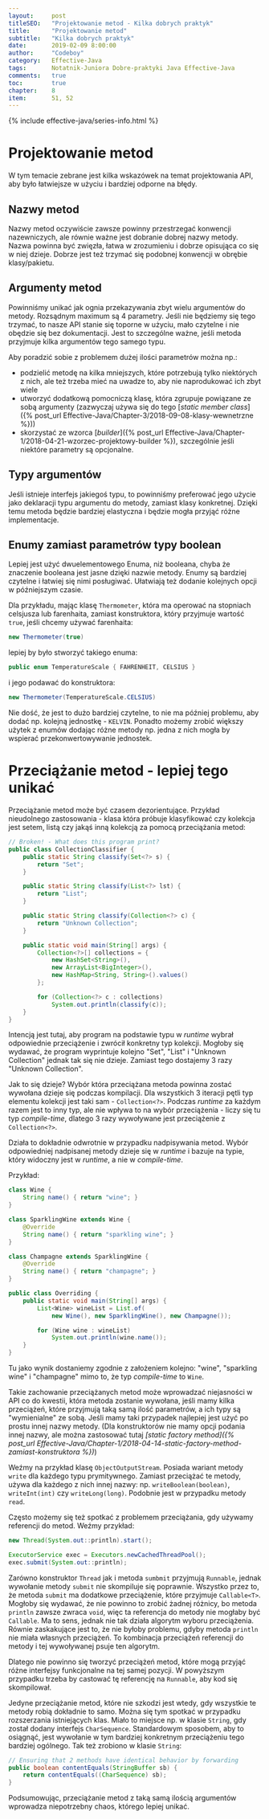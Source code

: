```yaml
---
layout:     post
titleSEO:   "Projektowanie metod - Kilka dobrych praktyk"
title:      "Projektowanie metod"
subtitle:   "Kilka dobrych praktyk"
date:       2019-02-09 8:00:00
author:     "Codeboy"
category:   Effective-Java
tags:       Notatnik-Juniora Dobre-praktyki Java Effective-Java
comments:   true
toc:        true
chapter:    8
item:       51, 52
---
```


{% include effective-java/series-info.html %}

# Projektowanie metod

W tym temacie zebrane jest kilka wskazówek na temat projektowania API, aby było łatwiejsze w użyciu i bardziej odporne na błędy.

## Nazwy metod

Nazwy metod oczywiście zawsze powinny przestrzegać konwencji nazewniczych, ale równie ważne jest dobranie dobrej nazwy metody. Nazwa powinna być zwięzła, łatwa w zrozumieniu i dobrze opisująca co się w niej dzieje. Dobrze jest też trzymać się podobnej konwencji w obrębie klasy/pakietu.

## Argumenty metod

Powinniśmy unikać jak ognia przekazywania zbyt wielu argumentów do metody. Rozsądnym maximum są 4 parametry. Jeśli nie będziemy się tego trzymać, to nasze API stanie się toporne w użyciu, mało czytelne i nie obędzie się bez dokumentacji. Jest to szczególne ważne, jeśli metoda przyjmuje kilka argumentów tego samego typu.

Aby poradzić sobie z problemem dużej ilości parametrów można np.:
- podzielić metodę na kilka mniejszych, które potrzebują tylko niektórych z nich, ale też trzeba mieć na uwadze to, aby nie naprodukować ich zbyt wiele
- utworzyć dodatkową pomocniczą klasę, która zgrupuje powiązane ze sobą argumenty (zazwyczaj używa się do tego [*static member class*]({% post_url Effective-Java/Chapter-3/2018-09-08-klasy-wewnetrzne %}))
- skorzystać ze wzorca [*builder*]({% post_url Effective-Java/Chapter-1/2018-04-21-wzorzec-projektowy-builder %}), szczególnie jeśli niektóre parametry są opcjonalne.

## Typy argumentów

Jeśli istnieje interfejs jakiegoś typu, to powinniśmy preferować jego użycie jako deklaracji typu argumentu do metody, zamiast klasy konkretnej. Dzięki temu metoda będzie bardziej elastyczna i będzie mogła przyjąć różne implementacje.

## Enumy zamiast parametrów typy boolean

Lepiej jest użyć dwuelementowego Enuma, niż booleana, chyba że znaczenie booleana jest jasne dzięki nazwie metody. Enumy są bardziej czytelne i łatwiej się nimi posługiwać. Ułatwiają też dodanie kolejnych opcji w późniejszym czasie.

Dla przykładu, mając klasę `Thermometer`, która ma operować na stopniach celsjusza lub farenhaita, zamiast konstruktora, który przyjmuje wartość `true`, jeśli chcemy używać farenhaita:

```java
new Thermometer(true)
```

lepiej by było stworzyć takiego enuma:

```java
public enum TemperatureScale { FAHRENHEIT, CELSIUS }
```

i jego podawać do konstruktora:

```java
new Thermometer(TemperatureScale.CELSIUS)
```

Nie dość, że jest to dużo bardziej czytelne, to nie ma później problemu, aby dodać np. kolejną jednostkę - `KELVIN`. Ponadto możemy zrobić większy użytek z enumów dodając różne metody np. jedna z nich mogła by wspierać przekonwertowywanie jednostek.

# Przeciążanie metod - lepiej tego unikać

Przeciążanie metod może być czasem dezorientujące. Przykład nieudolnego zastosowania - klasa która próbuje klasyfikować czy kolekcja jest setem, listą czy jakąś inną kolekcją za pomocą przeciążania metod:


```java
// Broken! - What does this program print?
public class CollectionClassifier {
    public static String classify(Set<?> s) {
        return "Set";
    }

    public static String classify(List<?> lst) {
        return "List";
    }

    public static String classify(Collection<?> c) {
        return "Unknown Collection";
    }

    public static void main(String[] args) {
        Collection<?>[] collections = {
            new HashSet<String>(),
            new ArrayList<BigInteger>(),
            new HashMap<String, String>().values()
        };

        for (Collection<?> c : collections)
            System.out.println(classify(c));
    }
}
```

Intencją jest tutaj, aby program na podstawie typu w *runtime* wybrał odpowiednie przeciążenie i zwrócił konkretny typ kolekcji. Mogłoby się wydawać, że program wyprintuje kolejno "Set", "List" i "Unknown Collection" jednak tak się nie dzieje. Zamiast tego dostajemy 3 razy "Unknown Collection". 

Jak to się dzieje? Wybór która przeciążana metoda powinna zostać wywołana dzieje się podczas kompilacji. Dla wszystkich 3 iteracji pętli typ elementu kolekcji jest taki sam - `Collection<?>`. Podczas *runtime* za każdym razem jest to inny typ, ale nie wpływa to na wybór przeciążenia - liczy się tu typ *compile-time*, dlatego 3 razy wywoływane jest przeciążenie z `Collection<?>`.

Działa to dokładnie odwrotnie w przypadku nadpisywania metod. Wybór odpowiedniej nadpisanej metody dzieje się w *runtime* i bazuje na typie, który widoczny jest w *runtime*, a nie w *compile-time*. 

Przykład:

```java
class Wine {
    String name() { return "wine"; }
}

class SparklingWine extends Wine {
    @Override 
    String name() { return "sparkling wine"; }
}

class Champagne extends SparklingWine {
    @Override 
    String name() { return "champagne"; }
}

public class Overriding {
    public static void main(String[] args) {
        List<Wine> wineList = List.of(
            new Wine(), new SparklingWine(), new Champagne());

        for (Wine wine : wineList)
            System.out.println(wine.name());
    }
}
```

Tu jako wynik dostaniemy zgodnie z założeniem kolejno: "wine", "sparkling wine" i "champagne" mimo to, że typ *compile-time* to `Wine`.

Takie zachowanie przeciążanych metod może wprowadzać niejasności w API co do kwestii, która metoda zostanie wywołana, jeśli mamy kilka przeciążeń, które przyjmują taką samą ilość parametrów, a ich typy są "wymienialne" ze sobą. Jeśli mamy taki przypadek najlepiej jest użyć po prostu innej nazwy metody. (Dla konstruktorów nie mamy opcji podania innej nazwy, ale można zastosować tutaj *[static factory method]({% post_url Effective-Java/Chapter-1/2018-04-14-static-factory-method-zamiast-konstruktora %})*)

Weźmy na przykład klasę `ObjectOutputStream`. Posiada wariant metody `write` dla każdego typu prymitywnego. Zamiast przeciążać te metody, używa dla każdego z nich innej nazwy: np. `writeBoolean(boolean)`, `writeInt(int)` czy `writeLong(long)`. Podobnie jest w przypadku metody `read`.

Często możemy się też spotkać z problemem przeciążania, gdy używamy referencji do metod. Weźmy przykład:

```java
new Thread(System.out::println).start();

ExecutorService exec = Executors.newCachedThreadPool();
exec.submit(System.out::println);
```

Zarówno konstruktor `Thread` jak i metoda `sumbmit` przyjmują `Runnable`, jednak wywołanie metody `submit` nie skompiluje się poprawnie. Wszystko przez to, że metoda `submit` ma dodatkowe przeciążenie, które przyjmuje `Callable<T>`. Mogłoby się wydawać, że nie powinno to zrobić żadnej różnicy, bo metoda `println` zawsze zwraca `void`, więc ta referencja do metody nie mogłaby być `Callable`. Ma to sens, jednak nie tak działa algorytm wyboru przeciążenia. Równie zaskakujące jest to, że nie byłoby problemu, gdyby metoda `println` nie miała własnych przeciążeń. To kombinacja przeciążeń referencji do metody i tej wywoływanej psuje ten algorytm.

Dlatego nie powinno się tworzyć przeciążeń metod, które mogą przyjąć różne interfejsy funkcjonalne na tej samej pozycji. W powyższym przypadku trzeba by castować tę referencję na `Runnable`, aby kod się skompilował.

Jedyne przeciążanie metod, które nie szkodzi jest wtedy, gdy wszystkie te metody robią dokładnie to samo. Można się tym spotkać w przypadku rozszerzania istniejących klas. Miało to miejsce np. w klasie `String`, gdy został dodany interfejs `CharSequence`. Standardowym sposobem, aby to osiągnąć, jest wywołanie w tym bardziej konkretnym przeciążeniu tego bardziej ogólnego. Tak też zrobiono w klasie `String`:

```java
// Ensuring that 2 methods have identical behavior by forwarding
public boolean contentEquals(StringBuffer sb) {
    return contentEquals((CharSequence) sb);
}
```

Podsumowując, przeciążanie metod z taką samą ilością argumentów wprowadza niepotrzebny chaos, którego lepiej unikać.